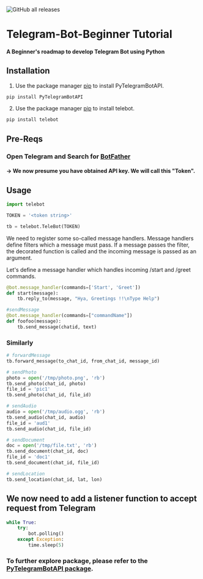 ![GitHub all releases](https://img.shields.io/github/downloads/Vishwa-Karthik/Telegram-Bot-Beginner/total?logo=Github&style=for-the-badge)


# Telegram-Bot-Beginner Tutorial
#### A Beginner's roadmap to develop Telegram Bot using Python

## Installation 
1. Use the package manager [pip](https://pip.pypa.io/en/stable/) to install PyTelegramBotAPI.

```bash
pip install PyTelegramBotAPI
```

2. Use the package manager [pip](https://pip.pypa.io/en/stable/) to install telebot.

```bash
pip install telebot
```
## Pre-Reqs
### Open Telegram and Search for [BotFather](https://telegram.me/BotFather)
#### -> We now presume you have obtained API key. We will call this "Token".

## Usage
  
```python
import telebot

TOKEN = '<token string>'

tb = telebot.TeleBot(TOKEN)
```
  We need to register some so-called message handlers. Message handlers define filters which a message must pass. If a message passes the filter, the decorated function is called and the incoming message is passed as an argument.

Let's define a message handler which handles incoming /start and /greet commands.
```python
@bot.message_handler(commands=['Start', 'Greet'])
def start(message):
	tb.reply_to(message, "Hya, Greetings !!\nType Help")
 ```
  

```python
#sendMessage
@bot.message_handler(commands=["commandName"])
def foofoo(message):
    tb.send_message(chatid, text)
```
### Similarly

```python
# forwardMessage
tb.forward_message(to_chat_id, from_chat_id, message_id)

# sendPhoto
photo = open('/tmp/photo.png', 'rb')
tb.send_photo(chat_id, photo)
file_id = 'pic1'
tb.send_photo(chat_id, file_id)

# sendAudio
audio = open('/tmp/audio.ogg', 'rb')
tb.send_audio(chat_id, audio)
file_id = 'aud1'
tb.send_audio(chat_id, file_id)

# sendDocument
doc = open('/tmp/file.txt', 'rb')
tb.send_document(chat_id, doc)
file_id = 'doc1'
tb.send_document(chat_id, file_id)

# sendLocation
tb.send_location(chat_id, lat, lon)
```
## We now need to add a listener function to accept request from Telegram
```python
while True:
    try:
        bot.polling()
    except Exception:
        time.sleep(5)
```

### To further explore package, please refer to the [PyTelegramBotAPI package](https://pypi.org/project/pyTelegramBotAPI/0.3.0/).

